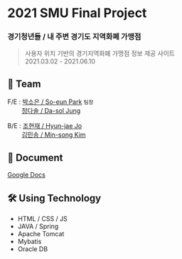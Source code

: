 # 2021 SMU Final Project 
### 경기청년들 / 내 주변 경기도 지역화폐 가맹점
>사용자 위치 기반의 경기지역화폐 가맹점 정보 제공 사이트   
>2021.03.02 - 2021.06.10

## 🤼‍ Team
F/E  :  [박소은 / So-eun Park][plink] `팀장`    
　　 [정다솔 / Da-sol Jung][dlink]

B/E  :  [조현재 / Hyun-jae Jo][hlink]   
　　 [김민송 / Min-song Kim][klink]

[plink]: https://github.com/So-EunPark
[hlink]: https://github.com/jyi30
[dlink]: https://github.com/dasol-jeong
[klink]: https://github.com/kmin3560

   
## 📄 Document

[Google Docs][docs]

[docs]: https://docs.google.com/document/d/19mJG8Mn8I1cb489qlUQ66vdgjWV811fjScuU4fOgGA0/edit


## 🛠️ Using Technology
- HTML / CSS / JS
- JAVA / Spring
- Apache Tomcat
- Mybatis
- Oracle DB
